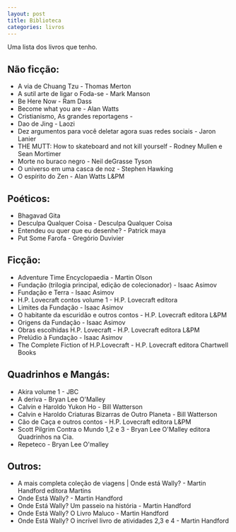 ```yaml
---
layout: post
title: Biblioteca
categories: livros
---
```


Uma lista dos livros que tenho.

## Não ficção:
+ A via de Chuang Tzu - Thomas Merton
+ A sutil arte de ligar o Foda-se - Mark Manson
+ Be Here Now - Ram Dass
+ Become what you are - Alan Watts
+ Cristianismo, As grandes reportagens -
+ Dao de Jing - Laozi
+ Dez argumentos para você deletar agora suas redes sociais - Jaron Lanier
+ THE MUTT: How to skateboard and not kill yourself - Rodney Mullen e Sean Mortimer
+ Morte no buraco negro - Neil deGrasse Tyson
+ O universo em uma casca de noz - Stephen Hawking
+ O espírito do Zen - Alan Watts L&PM

## Poéticos:
+ Bhagavad Gita
+ Desculpa Qualquer Coisa - Desculpa Qualquer Coisa
+ Entendeu ou quer que eu desenhe? - Patrick maya
+ Put Some Farofa - Gregório Duvivier

## Ficção:
+ Adventure Time Encyclopaedia - Martin Olson
+ Fundação (trilogia principal, edição de colecionador) - Isaac Asimov
+ Fundação e Terra - Isaac Asimov
+ H.P. Lovecraft contos volume 1 - H.P. Lovecraft editora
+ Limites da Fundação - Isaac Asimov
+ O habitante da escuridão e outros contos - H.P. Lovecraft editora L&PM
+ Origens da Fundação - Isaac Asimov
+ Obras escolhidas H.P. Lovecraft - H.P. Lovecraft editora L&PM
+ Prelúdio à Fundação - Isaac Asimov
+ The Complete Fiction of H.P.Lovecraft - H.P. Lovecraft editora Chartwell Books

## Quadrinhos e Mangás:
+ Akira volume 1 - JBC
+ A deriva - Bryan Lee O'Malley
+ Calvin e Haroldo Yukon Ho - Bill Watterson
+ Calvin e Haroldo Criaturas Bizarras de Outro Planeta - Bill Watterson
+ Cão de Caça e outros contos - H.P. Lovecraft editora L&PM
+ Scott Pilgrim Contra o Mundo 1,2 e 3 - Bryan Lee O'Malley editora Quadrinhos na Cia.
+ Repeteco - Bryan Lee O'malley

## Outros:
+ A mais completa coleção de viagens | Onde está Wally? - Martin Handford editora Martins
+ Onde Está Wally? - Martin Handford
+ Onde Está Wally? Um passeio na história - Martin Handford
+ Onde Está Wally? O Livro Maluco - Martin Handford
+ Onde Está Wally? O incrível livro de atividades 2,3 e 4 - Martin Handford
